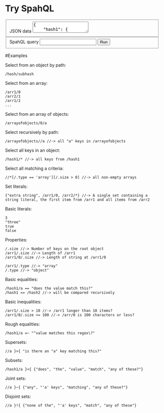 <script type="text/javascript">
	$(function() {
		var repl = new REPL();
		$("#REPL").submit(function(e) {
			e.preventDefault();
			var $form = $(this), $input = $("#json", $form), $query = $("#query", $form), $target = $("#print", $form);
			repl.exec($input.val(), $query.val(), $target);
			return false;
		});
	});
</script>

<form action="#" method="GET" id="REPL">
	<h1>Try SpahQL</h1>
	<fieldset class="read">
		<label for="json">JSON data</label>
		<textarea id="json" name="json" class="text">
{
	"hash1": {
		"a": "hash.a",
		"b": "hash.b",
		"c": "hash.c",
		"subhash": {
			"a": "hash.subhash.a",
			"b": "hash.subhash.b",
			"c": "hash.subhash.c"
		}
	},
	"hash2": {
		"a": "hash.a",
		"b": "hash.b",
		"c": "hash.c",
		"subhash": {
			"a": "hash.subhash.a",
			"b": "hash.subhash.b",
			"c": "hash.subhash.c"
		}
	},
	"arr1": [
		"first",
		"second", 
		"third",
		"fourth",
		"fifth"
	],
	"arr2": [
		"first",
		"second", 
		"third",
		"fourth",
		"fifth"
	],
	"arrayofobjects": [
		{
		"a": "arrayofobjects.0.a",
		"b": "arrayofobjects.0.b",
		"c": "arrayofobjects.0.c",
		"subhash": {
			"a": "arrayofobjects.0.subhash.a",
			"b": "arrayofobjects.0.subhash.b",
			"c": "arrayofobjects.0.subhash.c"
			}
		},
		{
		"a": "arrayofobjects.1.a",
		"b": "arrayofobjects.1.b",
		"c": "arrayofobjects.1.c",
		"subhash": {
			"a": "arrayofobjects.1.subhash.a",
			"b": "arrayofobjects.1.subhash.b",
			"c": "arrayofobjects.1.subhash.c"
			}
		},
		{
		"a": "arrayofobjects.1.a",
		"b": "arrayofobjects.1.b",
		"c": "arrayofobjects.1.c",
		"subhash": {
			"a": "arrayofobjects.1.subhash.a",
			"b": "arrayofobjects.1.subhash.b",
			"c": "arrayofobjects.1.subhash.c"
			}
		}
	]
}
		</textarea>
	</fieldset>
	<fieldset class="execute">
		<label for="query">SpahQL query</label>
		<input type="text" id="query" name="query" class="text" />
		<input type="submit" value="Run" class="submit" />
	</fieldset>
	<div class="print" id="print">
	</div>
</form>

#Examples

Select from an object by path: 

	/hash/subhash

Select from an array:

	/arr1/0
	/arr2/1
	/arr1/2
	...

Select from an array of objects:

	/arrayofobjects/0/a

Select recursively by path:

	/arrayofobjects//a //-> all "a" keys in /arrayofobjects

Select all keys in an object:

	/hash1/* //-> all keys from /hash1

Select all matching a criteria:

	//*[/.type == 'array'][/.size > 0] //-> all non-empty arrays

Set literals:

	{"extra string", /arr1/0, /arr2/*} //-> A single set containing a string literal, the first item from /arr1 and all items from /arr2

Basic literals:

	3
	"three"
	true
	false

Properties:

	/.size //-> Number of keys on the root object
	/arr1/.size //-> Length of /arr1
	/arr1/0/.size //-> Length of string at /arr1/0

	/arr1/.type //-> "array"
	/.type //-> "object"

Basic equalities:

	/hash1/a == "does the value match this?"
	/hash1 == /hash2 //-> will be compared recursively

Basic inequalities:

	/arr1/.size > 10 //-> /arr1 longer than 10 items?
	/arr1/0/.size <= 100 //-> /arr/0 is 100 characters or less?

Rough equalities:

	/hash1/a =~ "^value matches this regex\?"

Supersets:

	//a }>{ "is there an "a" key matching this?"

Subsets:

	/hash1/a }<{ {"does", "the", "value", "match", "any of these?"}

Joint sets:

	//a }~{ {"any", "'a' keys", "matching", "any of these?"}

Disjoint sets:

	//a }!{ {"none of the", "'a' keys", "match", "any of these"}